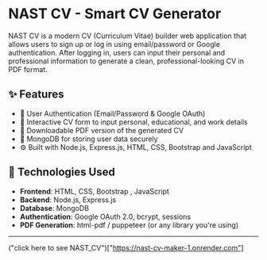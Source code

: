 # NAST CV - Smart CV Generator

NAST CV is a modern CV (Curriculum Vitae) builder web application that allows users to sign up or log in using email/password or Google authentication. After logging in, users can input their personal and professional information to generate a clean, professional-looking CV in PDF format.

## ✨ Features

- 🔐 User Authentication (Email/Password & Google OAuth)
- 📝 Interactive CV form to input personal, educational, and work details
- 📄 Downloadable PDF version of the generated CV
- 💾 MongoDB for storing user data securely
- ⚙️ Built with Node.js, Express.js, HTML, CSS, Bootstrap and JavaScript

## 🚀 Technologies Used

- **Frontend**: HTML, CSS, Bootstrap , JavaScript
- **Backend**: Node.js, Express.js
- **Database**: MongoDB
- **Authentication**: Google OAuth 2.0, bcrypt, sessions
- **PDF Generation**: html-pdf / puppeteer (or any library you're using)

---

("click here to see NAST_CV")["https://nast-cv-maker-1.onrender.com"]
